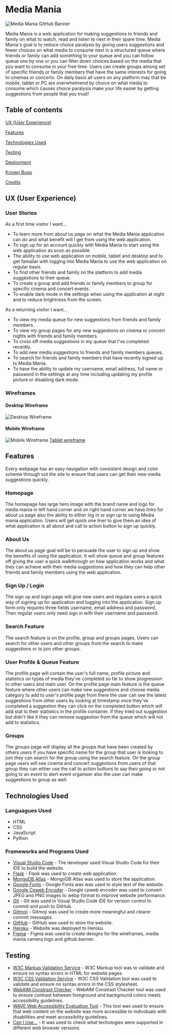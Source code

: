 # Media Mania
![Media Mania GitHub Banner](/static/readme/media-mania-github-banner.png)

Media Mania is a web application for making suggestions to friends and family on what to watch, read and listen to next in their spare time. Media Mania's goal is to reduce choice paralysis by giving users suggestions and fewer choices on what media to consume next in a structured queue where friends or family can add something to your queue and you can follow queue one by one or you can filter down choices based on the media that you want to consume in your free time. Users can create groups among set of specific friends or family members that have the same interests for going to cinemas or concerts. On daily basis all users on any platform may that be mobile, tablet or PC are overwhelmend by choice on what media to consume which causes choice paralysis make your life easier by getting suggestions from people that you trust!

## Table of contents

[UX (User Experience)](#UX)

[Features](#features)

[Technologies Used](#technologies)

[Testing](#testing)

[Deployment](#deployment)

[Known Bugs](#bugs)

[Credits](#credits)

<a name="UX"></a>
## UX (User Experience)

### User Stories

As a first time visitor I want...
* To learn more from about us page on what the Media Mania application can do and what benefit will I get from using the web application.
* To sign up for an account quickly with Media Mania to start using the web application as soon as possible.
* The ability to use web application on mobile, tablet and desktop and to get famaliar with logging into Media Mania to use the web application on regular basis.
* To find other friends and family on the platform to add media suggestions to their queue.
* To create a group and add friends or family members to group for specific cinema and concert events.
* To enable dark mode in the settings when using the application at night and to reduce brightness from the screen.

As a returning visitor I want...
* To view my media queue for new suggestions from friends and family members.
* To view my group pages for any new suggestions on cinema or concert nights with friends and family members.
* To cross off media suggestions in my queue that I've completed recently.
* To add new media suggestions to friends and family members queues.
* To search for friends and family members that have recently signed up to Media Mania.
* To have the ability to update my username, email address, full name or password in the settings at any time including updating my profile picture or disabling dark mode.

### Wireframes
#### Desktop Wireframe
![Desktop Wireframe](/static/wireframes/desktop.png)

#### Mobile Wireframe
![Mobile Wireframe](/static/wireframes/mobile.png)
<a href="/wireframes/tablet.png">Tablet wireframe</a>

<a name="features"></a>
## Features

Every webpage has an easy navigation with consistent design and color scheme through out the site to ensure that users can get their new media suggestions quickly.

### Homepage

The homepage has large hero image with the brand name and logo for media mania in left hand corner and on right hand corner we have links for about us page also the ability to either log in or sign up to using Media mania application. Users will get quick one liner to give them an idea of what application is all about and call to action button to sign up quickly.

### About Us

The about us page goal will be to persuade the user to sign up and show the benefits of using the application. It will show queue and group features off giving the user a quick walkthrough on how application works and what they can achieve with their media suggestions and how they can help other friends and family members using the web application.

### Sign Up / Login

The sign up and login page will give new users and regulars users a quick way of signing up for application and logging into the application. Sign up form only requires three fields username, email address and password. Then regular users only need sign in with their username and password.

### Search Feature

The search feature is on the profile, group and groups pages. Users can search for other users and other groups from the search to make suggestions or to join other groups.

### User Profile & Queue Feature

The profile page will contain the user's full name, profile picture and statistics on types of media they've completed so far to show progression to other users and main user. On the profile page main feature is the queue feature where other users can make new suggestions and choose media category to add to user's profile page from there the user can see the latest suggestions from other users by looking at timestamp once they've completed a suggestion they can click on the completed button which will add stat to their statistics in the profile container. If they tried out suggestion but didn't like it they can remove suggestion from the queue which will not add to statistics.

### Groups

The groups page will display all the groups that have been created by others users if you have specific name for the group that user is looking to join they can search for the group using the search feature. On the group page users will see cinema and concert suggestions from users of that group they can either use the call to action buttons to say their going or not going to an event to alert event organiser also the user can make suggestions to group as well.

<a name="technologies"></a>
## Technologies Used

### Languagues Used

- HTML
- CSS
- JavaScript
- Python

### Frameworks and Programs Used

- [Visual Studio Code](https://code.visualstudio.com/) - The developer used Visual Studio Code for their IDE to build the website.
- [Flask](https://flask.palletsprojects.com/en/2.0.x/) - Flask was used to create web application.
- [MongoDB Atlas](https://www.mongodb.com/) - MongoDB Atlas was used to store the application.
- [Google Fonts](https://fonts.google.com/) - Google Fonts was was used to style text of the website.
- [Google Cpweb Encoder](https://developers.google.com/speed/webp/docs/cwebp) - Google cpweb encoder was used to convert JPEG and PNG images to webp format to improve website performance.
- [Git](https://git-scm.com/) - Git was used in Visual Studio Code IDE for version control to commit and push to GitHub.
- [Gitmoji](https://gitmoji.dev/) - Gitmoji was used to create more meaningful and clearer commit messages.
- [GitHub](https://github.com/) - GitHub was used to store the website.
- [Heroku](https://www.heroku.com/home) - Website was deployed to Heroku.
- [Figma](https://www.figma.com/) - Figma was used to create designs for the wireframes, media mania camera logo and github banner.

<a name="testing"></a>
## Testing

- [W3C Markup Validation Service](https://validator.w3.org/) - W3C Markup tool was to validate and ensure no syntax errors in HTML for website pages.
- [W3C CSS Validation Service](https://jigsaw.w3.org/css-validator/) - W3C CSS Validation tool was used to validate and ensure no syntax errors in the CSS stylesheet.
- [WebAIM Constrast Checker](https://webaim.org/resources/contrastchecker/) - WebAIM Constrast Checker tool was used to ensure contrast between foreground and background colors meets accessibility guidelines.
- [WAVE Web Accessibility Evaluation Tool](https://wave.webaim.org/) - This tool was used to ensure that web content on the website was more accessible to individuals with disabilities and meet accessibility guidelines.
- [Can I Use...](https://caniuse.com/) - It was used to check what techologies were supported in different web browser versions.
